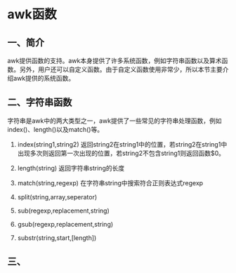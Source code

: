 # awk函数
## 一、简介
awk提供函数的支持。awk本身提供了许多系统函数，例如字符串函数以及算术函数。另外，用户还可以自定义函数。由于自定义函数使用非常少，所以本节主要介绍awk提供的系统函数。
## 二、字符串函数
字符串是awk中的两大类型之一，awk提供了一些常见的字符串处理函数，例如index()、length()以及match()等。
1. index(string1,string2)
返回string2在string1中的位置，若string2在string1中出现多次则返回第一次出现的位置，若string2不包含string1则返回函数$0。
2. length(string)
返回字符串string的长度
3. match(string,regexp)
在字符串string中搜索符合正则表达式regexp
4. split(string,array,seperator)

5. sub(regexp,replacement,string)

6. gsub(regexp,replacement,string)

7. substr(string,start,[length])

## 三、
